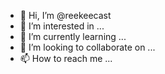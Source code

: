 - 👋 Hi, I’m @reekeecast
- 👀 I’m interested in ...
- 🌱 I’m currently learning ...
- 💞️ I’m looking to collaborate on ...
- 📫 How to reach me ...

<!---
reekeecast/reekeecast is a ✨ special ✨ repository because its `README.md` (this file) appears on your GitHub profile.
You can click the Preview link to take a look at your changes.
--->
